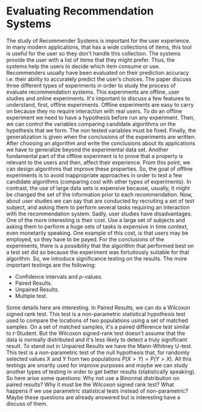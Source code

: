 # Evaluating Recommendation Systems

The study of Recommender Systems is important for the user experience. In many modern applications, that has a wide collections of items, 
this tool is useful for the user so they don't handle this collection. The systems provide the user with a list of items that they might prefer. 
Thus, the systems help the users to decide which item consume or use. Recommenders usually have been evaluated on their prediction accuracy i.e. 
their ability to accurately predict the user’s choices. 
The paper discuss three different types of experiments in order to study the process of evaluate recommendation systems. This experiments are offline, 
user studies and online experiments.
It's important to discuss a few features to understand, first, offline experiments. Offline experiments are easy to carry on because they no require interaction with real users. 
To do an offline experiment we need to have a hypothesis before run any experiment. 
Then, we can control the variables comparing candidate algorithms on the hypothesis that we form. The non tested variables must be fixed. 
Finally, the generalization is given when the conclusions of the experiments are written. 
After choosing an algorithm and write the conclusions about its applications we have to generalize beyond the experimental data set. 
Another fundamental part of the offline experiment is to prove that a property is relevant to the users and then, affect their experience. From this point, 
we can design algorithms that improve these properties.
So, the goal of offline experiments is to avoid inappropriate approaches in order to test a few candidate algorithms (comparing cost with other types of experiments).
In contrast, the use of large data sets is expensive because, usually, it might be changed the set of the information prior to each recommendation.
Now, about user studies we can say that are conducted by recruiting a set of test subject, and asking them to perform several tasks requiring 
an interaction with the recommendation system. Sadly, user studies have disadvantages. One of the more interesting is their cost. Use a large set of subjects and asking them to perform a 
huge sets of tasks is expensive in time context, even monetarily speaking. One example of this cost, is that users may be employed, so they have to be payed.
For the conclusions of the experiments, there is a possibility that the algorithm that performed best on a test set did so because the experiment was fortuitously suitable for that algorithm. So, we introduce significance testing on the results. The more important testings are the following:

- Confidence intervals and $p$-values.
- Paired Results.
- Unpaired Results.
- Multiple test.

Some details here are interesting. In Paired Results, we can do a Wilcoxon signed rank test. This test is a non-parametric statistical hypothesis test used to
compare the locations of two populations using a set of matched samples. On a set of matched samples, it's a paired difference test similar to $t$-Student. 
But the Wilcoxon signed-rank test doesn't assume that the data is normally distributed and it's less likely to detect a truly significant result.
To stand out in Unpaired Results we have the Mann-Whitney U-test. This test is a non-parametric test of the null hypothesis that, 
for randomly selected values X and Y from two populations $P(X>Y)=P(Y>X).$ All this testings are smartly used for improve purposes 
and maybe we can study another types of testing in order to get better results (statistically speaking). So here arise some questions: 
Why not use a Binormal distribution on paired results? 
Why it must be the Wilcoxon signed rank test? 
What happens if we use parametric statistical tests instead of non-parametric? 
Maybe these questions are already answered but is interesting have a discuss of them.
